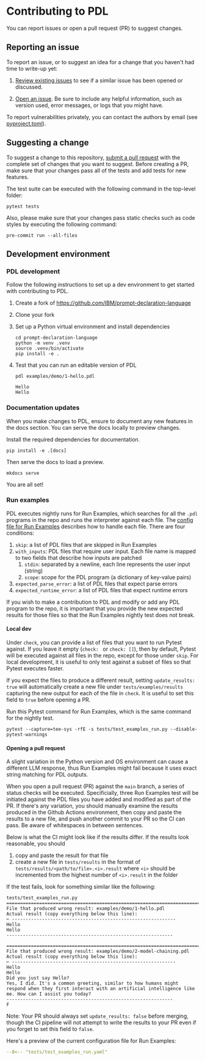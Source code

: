 # Contributing to PDL

You can report issues or open a pull request (PR) to suggest changes.

## Reporting an issue

To report an issue, or to suggest an idea for a change that you haven't had time to write-up yet:

1. [Review existing issues](https://github.com/IBM/prompt-declaration-language/issues) to see if a similar issue has been opened or discussed.

2. [Open an
issue](https://github.com/IBM/prompt-declaration-language/issues/new). Be sure to include any helpful information, such as version used, error messages, or logs that you might have.


To report vulnerabilities privately, you can contact the authors by email (see [pyproject.toml](https://github.com/IBM/prompt-declaration-language/blob/main/pyproject.toml)).

## Suggesting a change

To suggest a change to this repository, [submit a pull request](https://github.com/IBM/prompt-declaration-language/pulls) with the complete set of changes that you want to suggest. Before creating a PR, make sure that your changes pass all of the tests and add tests for new features.

The test suite can be executed with the following command in the top-level folder:
```
pytest tests
```

Also, please make sure that your changes pass static checks such as code styles by executing the following command:
```
pre-commit run --all-files
```

## Development environment

### PDL development

Follow the following instructions to set up a dev environment to get started with contributing to PDL.

1. Create a fork of https://github.com/IBM/prompt-declaration-language
2. Clone your fork
3. Set up a Python virtual environment and install dependencies

    ```
    cd prompt-declaration-language
    python -m venv .venv
    source .venv/bin/activate
    pip install -e .
    ```

4. Test that you can run an editable version of PDL

    ```
    pdl examples/demo/1-hello.pdl

    Hello
    Hello
    ```

### Documentation updates

When you make changes to PDL, ensure to document any new features in the docs section. You can serve the docs locally to preview changes.

Install the required dependencies for documentation.

```
pip install -e .[docs]
```

Then serve the docs to load a preview.

```
mkdocs serve
```

You are all set!

### Run examples

PDL executes nightly runs for Run Examples, which searches for all the `.pdl` programs in the repo and runs the interpreter against each file. The [config file for Run Examples](../tests/test_examples_run.yaml) describes how to handle each file. There are four conditions:

1. `skip`: a list of PDL files that are skipped in Run Examples
2. `with_inputs`: PDL files that require user input. Each file name is mapped to two fields that describe how inputs are patched
   1. `stdin`: separated by a newline, each line represents the user input (string)
   2. `scope`: scope for the PDL program (a dictionary of key-value pairs)
3. `expected_parse_error`: a list of PDL files that expect parse errors 
4. `expected_runtime_error`: a list of PDL files that expect runtime errors
   
If you wish to make a contribution to PDL and modify or add any PDL program to the repo, it is important that you provide the new expected results for those files so that the Run Examples nightly test does not break. 

#### Local dev

Under `check`, you can provide a list of files that you want to run Pytest against. If you leave it empty (`check: ` or `check: []`), then by default, Pytest will be executed against all files in the repo, except for those under `skip`. For local development, it is useful to only test against a subset of files so that Pytest executes faster.

If you expect the files to produce a different result, setting `update_results: true` will automatically create a new file under `tests/examples/results` capturing the new output for each of the file in `check`. It is useful to set this field to `true` before opening a PR. 

Run this Pytest command for Run Examples, which is the same command for the nightly test.

```
pytest --capture=tee-sys -rfE -s tests/test_examples_run.py --disable-pytest-warnings
```

#### Opening a pull request

A slight variation in the Python version and OS environment can cause a different LLM response, thus Run Examples might fail because it uses exact string matching for PDL outputs.

When you open a pull request (PR) against the `main` branch, a series of status checks will be executed. Specificially, three Run Examples test will be initiated against the PDL files you have added and modified as part of the PR. If there's any variation, you should manually examine the results produced in the Github Actions environment, then copy and paste the results to a new file, and push another commit to your PR so the CI can pass. Be aware of whitespaces in between sentences. 

Below is what the CI might look like if the results differ. If the results look reasonable, you should
1. copy and paste the result for that file 
2. create a new file in `tests/results` in the format of `tests/results/<path/to/file>.<i>.result` where `<i>` should be incremented from the highest number of `<i>.result` in the folder

If the test fails, look for something similar like the following:
```
tests/test_examples_run.py 
============================================================================
File that produced wrong result: examples/demo/1-hello.pdl
Actual result (copy everything below this line):
✂️ ------------------------------------------------------------
Hello
Hello
-------------------------------------------------------------

============================================================================
File that produced wrong result: examples/demo/2-model-chaining.pdl
Actual result (copy everything below this line):
✂️ ------------------------------------------------------------
Hello
Hello
Did you just say Hello?
Yes, I did. It's a common greeting, similar to how humans might respond when they first interact with an artificial intelligence like me. How can I assist you today?
-------------------------------------------------------------
F
```

Note: Your PR should always set `update_results: false` before merging, though the CI pipeline will not attempt to write the results to your PR even if you forget to set this field to `false`. 

Here's a preview of the current configuration file for Run Examples:

```yaml
--8<-- "tests/test_examples_run.yaml"
```